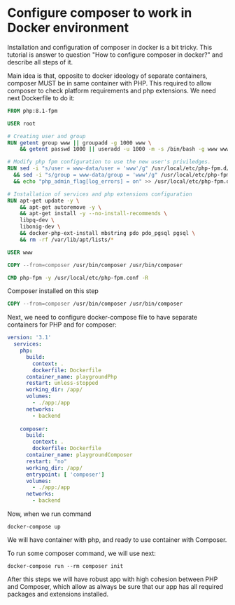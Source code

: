# Configure composer to work in Docker environment

Installation and configuration of composer in docker is a bit tricky.
This tutorial is answer to question "How to configure composer in docker?" and describe all steps of it.

Main idea is that, opposite to docker ideology of separate containers, composer MUST be in same container with PHP.
This required to allow composer to check platform requirements and php extensions.
We need next Dockerfile to do it:

```dockerfile
FROM php:8.1-fpm

USER root

# Creating user and group
RUN getent group www || groupadd -g 1000 www \
    && getent passwd 1000 || useradd -u 1000 -m -s /bin/bash -g www www

# Modify php fpm configuration to use the new user's priviledges.
RUN sed -i "s/user = www-data/user = 'www'/g" /usr/local/etc/php-fpm.d/www.conf \
  && sed -i "s/group = www-data/group = 'www'/g" /usr/local/etc/php-fpm.d/www.conf \
  && echo "php_admin_flag[log_errors] = on" >> /usr/local/etc/php-fpm.d/www.conf

# Installation of services and php extensions configuration
RUN apt-get update -y \
    && apt-get autoremove -y \
    && apt-get install -y --no-install-recommends \
    libpq-dev \
    libonig-dev \
    && docker-php-ext-install mbstring pdo pdo_pgsql pgsql \
    && rm -rf /var/lib/apt/lists/*

USER www

COPY --from=composer /usr/bin/composer /usr/bin/composer

CMD php-fpm -y /usr/local/etc/php-fpm.conf -R
```

Composer installed on this step

```dockerfile
COPY --from=composer /usr/bin/composer /usr/bin/composer
```

Next, we need to configure docker-compose file to have separate containers for PHP and for composer:

```yaml
version: '3.1'
  services:
    php:
      build:
        context: .
        dockerfile: Dockerfile
      container_name: playgroundPhp
      restart: unless-stopped
      working_dir: /app/
      volumes:
        - ./app:/app
      networks:
        - backend
  
    composer:
      build:
        context: .
        dockerfile: Dockerfile
      container_name: playgroundComposer
      restart: "no"
      working_dir: /app/
      entrypoint: [ 'composer']
      volumes:
        - ./app:/app
      networks:
        - backend
```

Now, when we run command

```shell
docker-compose up
```

We will have container with php, and ready to use container with Composer.

To run some composer command, we will use next:

```shell
docker-compose run --rm composer init
```

After this steps we will have robust app with high cohesion between PHP and Composer, which allow as always be sure that our app has all required packages and extensions installed.